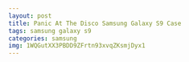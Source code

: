 ```yaml
---
layout: post
title: Panic At The Disco Samsung Galaxy S9 Case
tags: samsung galaxy s9
categories: samsung
img: 1WQGutXX3PBDD9ZFrtn93xvqZKsmjDyx1
---
```

